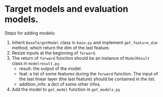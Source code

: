 # Target models and evaluation models.


Steps for adding models:
1. Inherit `BaseTargetModel` class in `base.py` and implement `get_feature_dim` method, which return the dim of the last feature.
2. Resize inputs at the beginning of `forward`.
3. The return of `forward` function should be an instance of `ModelResult` class in `modelresult.py`.
    + result: the output of the model.
    + feat: a list of some features during the `forward` function. The input of the last linear layer (the last feature) should be contained in the list.
    + addition_info: a dict of some other infos.
4. Add the model to `get_model` function in `get_models.py`